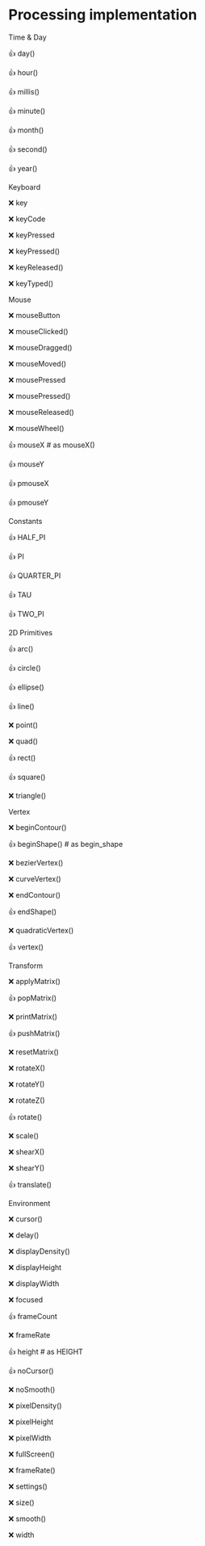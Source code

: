 # Processing implementation

Time & Day

 👍 day()

 👍 hour()

 👍 millis()

 👍 minute()

 👍 month()

 👍 second()

 👍 year()


Keyboard

❌ key

❌ keyCode

❌ keyPressed

❌ keyPressed()

❌ keyReleased()

❌ keyTyped()


Mouse

❌ mouseButton

❌ mouseClicked()

❌ mouseDragged()

❌ mouseMoved()

❌ mousePressed

❌ mousePressed()

❌ mouseReleased()

❌ mouseWheel()

👍 mouseX # as mouseX()

👍 mouseY

👍 pmouseX

👍 pmouseY

Constants

👍 HALF_PI

👍 PI

👍 QUARTER_PI

👍 TAU

👍 TWO_PI

2D Primitives

👍 arc()

👍 circle()

👍 ellipse()

👍 line()

❌ point()

❌ quad()

👍 rect()

👍 square()

❌ triangle()

Vertex

❌ beginContour()

👍 beginShape() # as begin_shape

❌ bezierVertex()

❌ curveVertex()

❌ endContour()

👍 endShape()

❌ quadraticVertex()

👍 vertex()


Transform

❌ applyMatrix()

👍 popMatrix()

❌ printMatrix()

👍 pushMatrix()

❌ resetMatrix()

❌ rotateX()

❌ rotateY()

❌ rotateZ()

👍 rotate()

❌ scale()

❌ shearX()

❌ shearY()

👍 translate()

Environment

❌ cursor()

❌ delay()

❌ displayDensity()

❌ displayHeight

❌ displayWidth

❌ focused

👍 frameCount

❌ frameRate

👍 height # as HEIGHT

👍 noCursor()

❌ noSmooth()

❌ pixelDensity()

❌ pixelHeight

❌ pixelWidth

❌ fullScreen()

❌ frameRate()

❌ settings()

❌ size()

❌ smooth()

❌ width